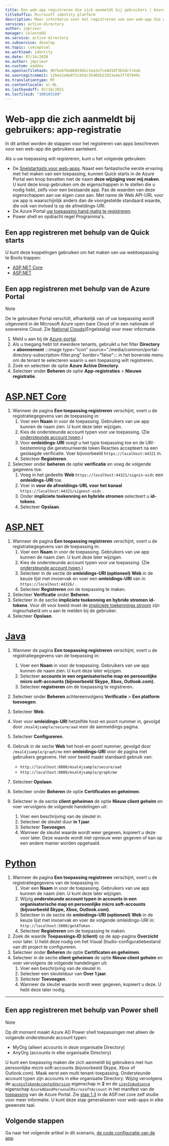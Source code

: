 ```yaml
---
title: Een web-app registreren die zich aanmeldt bij gebruikers | Azure
titleSuffix: Microsoft identity platform
description: Meer informatie over het registreren van een web-app die wordt aangemeld bij gebruikers
services: active-directory
author: jmprieur
manager: CelesteDG
ms.service: active-directory
ms.subservice: develop
ms.topic: conceptual
ms.workload: identity
ms.date: 07/14/2020
ms.author: jmprieur
ms.custom: aaddev
ms.openlocfilehash: 96fbe676d4b929d2c1ee2efce0d10f3b5dc7c6ab
ms.sourcegitcommit: 126ee1e8e8f2cb5dc35465b23d23a4e3f747949c
ms.translationtype: MT
ms.contentlocale: nl-NL
ms.lasthandoff: 02/10/2021
ms.locfileid: "100103189"
---
```

# <a name="web-app-that-signs-in-users-app-registration"></a>Web-app die zich aanmeldt bij gebruikers: app-registratie

In dit artikel worden de stappen voor het registreren van apps beschreven voor een web-app die gebruikers aantekent.

Als u uw toepassing wilt registreren, kunt u het volgende gebruiken:

- De [Snelstartgids voor web-apps](#register-an-app-by-using-the-quickstarts). Naast een fantastische eerste ervaring met het maken van een toepassing, kunnen Quick starts in de Azure Portal een knop bevatten met de naam **deze wijziging voor mij maken**. U kunt deze knop gebruiken om de eigenschappen in te stellen die u nodig hebt, zelfs voor een bestaande app. Pas de waarden van deze eigenschappen aan uw eigen case aan. Met name de Web API-URL voor uw app is waarschijnlijk anders dan de voorgestelde standaard waarde, die ook van invloed is op de afmeldings-URI.
- De Azure Portal [uw toepassing hand matig te registreren](#register-an-app-by-using-the-azure-portal).
- Power shell en opdracht regel Programma's.

## <a name="register-an-app-by-using-the-quickstarts"></a>Een app registreren met behulp van de Quick starts

U kunt deze koppelingen gebruiken om het maken van uw webtoepassing te Boots trappen:

- [ASP.NET Core](https://aka.ms/aspnetcore2-1-aad-quickstart-v2)
- [ASP.NET](https://ms.portal.azure.com/#blade/Microsoft_AAD_RegisteredApps/applicationsListBlade/quickStartType/AspNetWebAppQuickstartPage/sourceType/docs)

## <a name="register-an-app-by-using-the-azure-portal"></a>Een app registreren met behulp van de Azure Portal

> [!NOTE]
> De te gebruiken Portal verschilt, afhankelijk van of uw toepassing wordt uitgevoerd in de Microsoft Azure open bare Cloud of in een nationale of soevereine Cloud. Zie [National Clouds](./authentication-national-cloud.md#app-registration-endpoints)(Engelstalig) voor meer informatie.


1. Meld u aan bij de <a href="https://portal.azure.com/" target="_blank">Azure-portal</a>. 
1. Als u toegang hebt tot meerdere tenants, gebruikt u het filter **Directory + abonnement** :::image type="icon" source="./media/common/portal-directory-subscription-filter.png" border="false"::: in het bovenste menu om de tenant te selecteren waarin u een toepassing wilt registreren.
1. Zoek en selecteer de optie **Azure Active Directory**.
1. Selecteer onder **Beheren** de optie **App-registraties** > **Nieuwe registratie**.

# <a name="aspnet-core"></a>[ASP.NET Core](#tab/aspnetcore)

1. Wanneer de pagina **Een toepassing registreren** verschijnt, voert u de registratiegegevens van de toepassing in:
   1. Voer een **Naam** in voor de toepassing. Gebruikers van uw app kunnen de naam zien. U kunt deze later wijzigen.
   1. Kies de ondersteunde account typen voor uw toepassing. (Zie [ondersteunde account typen](./v2-supported-account-types.md).)
   1. Voor **omleidings-URI** voegt u het type toepassing toe en de URI-bestemming die geretourneerde token Reacties accepteert na een geslaagde verificatie. Voer bijvoorbeeld `https://localhost:44321` in.
   1. Selecteer **Registreren**.
1. Selecteer onder **beheren** de optie **verificatie** en voeg de volgende gegevens toe:
   1. Voeg in het gedeelte **Web** `https://localhost:44321/signin-oidc` een **omleidings-URI** toe.
   1. Voer in **voor de afmeldings-URL voor het kanaal** `https://localhost:44321/signout-oidc` .
   1. Onder **impliciete toekenning en hybride stromen** selecteert u **id-tokens**.
   1. Selecteer **Opslaan**.
   
# <a name="aspnet"></a>[ASP.NET](#tab/aspnet)

1. Wanneer de pagina **Een toepassing registreren** verschijnt, voert u de registratiegegevens van de toepassing in:
   1. Voer een **Naam** in voor de toepassing. Gebruikers van uw app kunnen de naam zien. U kunt deze later wijzigen.
   1. Kies de ondersteunde account typen voor uw toepassing. (Zie [ondersteunde account typen](./v2-supported-account-types.md).)
   1. Selecteer in de sectie de **omleidings-URI (optioneel)** **Web** in de keuze lijst met invoervak en voer een **omleidings-URI** van in `https://localhost:44326/` .
   1. Selecteer **Registreren** om de toepassing te maken.
1. Selecteer **Verificatie** onder **Beheren**.
1. Selecteer in de sectie **impliciete toekenning en hybride stromen** **id-tokens**. Voor dit voor beeld moet de [impliciete toekennings stroom](v2-oauth2-implicit-grant-flow.md) zijn ingeschakeld om u aan te melden bij de gebruiker.
1. Selecteer **Opslaan**.

# <a name="java"></a>[Java](#tab/java)

1. Wanneer de pagina **Een toepassing registreren** verschijnt, voert u de registratiegegevens van de toepassing in: 
    1. Voer een **Naam** in voor de toepassing. Gebruikers van uw app kunnen de naam zien. U kunt deze later wijzigen. 
    1. Selecteer **accounts in een organisatorische map en persoonlijke micro soft-accounts (bijvoorbeeld Skype, Xbox, Outlook.com)**.
    1. Selecteer **registreren** om de toepassing te registreren.
1. Selecteer onder **Beheren** achtereenvolgens **Verificatie** > **Een platform toevoegen**.
1. Selecteer **Web**.
1. Voer voor **omleidings-URI** hetzelfde host-en poort nummer in, gevolgd door `/msal4jsample/secure/aad` voor de aanmeldings pagina. 
1. Selecteer **Configureren**.
1. Gebruik in de sectie **Web** het host-en poort nummer, gevolgd door `/msal4jsample/graph/me` een **omleidings-URI** voor de pagina met gebruikers gegevens.
Het voor beeld maakt standaard gebruik van:
   - `http://localhost:8080/msal4jsample/secure/aad`
   - `http://localhost:8080/msal4jsample/graph/me`

1. Selecteer **Opslaan**.
1. Selecteer onder **Beheren** de optie **Certificaten en geheimen**.
1. Selecteer in de sectie **client geheimen** de optie **Nieuw client geheim** en voer vervolgens de volgende handelingen uit:

   1. Voer een beschrijving van de sleutel in.
   1. Selecteer de sleutel duur **in 1 jaar**.
   1. Selecteer **Toevoegen**.
   1. Wanneer de sleutel waarde wordt weer gegeven, kopieert u deze voor later. Deze waarde wordt niet opnieuw weer gegeven of kan op een andere manier worden opgehaald.

# <a name="python"></a>[Python](#tab/python)

1. Wanneer de pagina **Een toepassing registreren** verschijnt, voert u de registratiegegevens van de toepassing in:
   1. Voer een **Naam** in voor de toepassing. Gebruikers van uw app kunnen de naam zien. U kunt deze later wijzigen.
   1. Wijzig **ondersteunde account typen** **in accounts in een organisatorische map en persoonlijke micro soft-accounts (bijvoorbeeld Skype, Xbox, Outlook.com)**.
   1. Selecteer in de sectie de **omleidings-URI (optioneel)** **Web** in de keuze lijst met invoervak en voer de volgende omleidings-URI in: `http://localhost:5000/getAToken` .
   1. Selecteer **Registreren** om de toepassing te maken.
1. Zoek de waarde **Toepassings-ID (client)** op de app-pagina **Overzicht** voor later. U hebt deze nodig om het Visual Studio-configuratiebestand van dit project te configureren.
1. Selecteer onder **Beheren** de optie **Certificaten en geheimen**.
1. Selecteer in de sectie **client geheimen** de optie **Nieuw client geheim** en voer vervolgens de volgende handelingen uit:
   1. Voer een beschrijving van de sleutel in.
   1. Selecteer een sleutelduur van **Over 1 jaar**.
   1. Selecteer **Toevoegen**.
   1. Wanneer de sleutel waarde wordt weer gegeven, kopieert u deze. U hebt deze later nodig.
---

## <a name="register-an-app-by-using-powershell"></a>Een app registreren met behulp van Power shell

> [!NOTE]
> Op dit moment maakt Azure AD Power shell toepassingen met alleen de volgende ondersteunde account typen:
>
> - MyOrg (alleen accounts in deze organisatie Directory)
> - AnyOrg (accounts in elke organisatie Directory)
>
> U kunt een toepassing maken die zich aanmeldt bij gebruikers met hun persoonlijke micro soft-accounts (bijvoorbeeld Skype, Xbox of Outlook.com). Maak eerst een multi tenant-toepassing. Ondersteunde account typen zijn accounts in elke organisatie Directory. Wijzig vervolgens de [`accessTokenAcceptedVersion`](./reference-app-manifest.md#accesstokenacceptedversion-attribute) eigenschap in **2** en de [`signInAudience`](./reference-app-manifest.md#signinaudience-attribute) eigenschap `AzureADandPersonalMicrosoftAccount` in het manifest van de [toepassing](./reference-app-manifest.md) van de Azure Portal. Zie [stap 1,3](https://github.com/Azure-Samples/active-directory-aspnetcore-webapp-openidconnect-v2/tree/master/1-WebApp-OIDC/1-3-AnyOrgOrPersonal#step-1-register-the-sample-with-your-azure-ad-tenant) in de ASP.net core zelf studie voor meer informatie. U kunt deze stap generaliseren voor web-apps in elke gewenste taal.

## <a name="next-steps"></a>Volgende stappen

Ga naar het volgende artikel in dit scenario, [de code configuratie van de app](scenario-web-app-sign-user-app-configuration.md).
